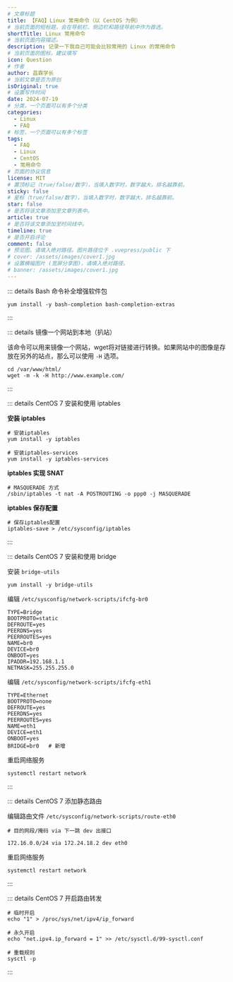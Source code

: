 ```yaml
---
# 文章标题
title: 【FAQ】Linux 常用命令（以 CentOS 为例）
# 当前页面的短标题，会在导航栏、侧边栏和路径导航中作为首选。
shortTitle: Linux 常用命令
# 当前页面内容描述。
description: 记录一下我自己可能会比较常用的 Linux 的常用命令
# 当前页面的图标，建议填写
icon: Question
# 作者
author: 昌霖学长
# 当前文章是否为原创
isOriginal: true
# 设置写作时间
date: 2024-07-19
# 分类，一个页面可以有多个分类
categories: 
  - Linux
  - FAQ
# 标签，一个页面可以有多个标签
tags: 
  - FAQ
  - Linux
  - CentOS
  - 常用命令
# 页面的协议信息
license: MIT 
# 置顶标记（true/false/数字），当填入数字时，数字越大，排名越靠前。
sticky: false
# 星标（true/false/数字），当填入数字时，数字越大，排名越靠前。
star: false
# 是否将该文章添加至文章列表中。
article: true
# 是否将该文章添加至时间线中。
timeline: true
# 是否开启评论
comment: false
# 预览图。请填入绝对路径。图片路径位于 .vuepress/public 下
# cover: /assets/images/cover1.jpg
# 设置横幅图片 (宽屏分享图)，请填入绝对路径。
# banner: /assets/images/cover1.jpg
---
```


::: details Bash 命令补全增强软件包

```shell
yum install -y bash-completion bash-completion-extras
```

:::

::: details 镜像一个网站到本地（扒站）

该命令可以用来镜像一个网站，wget将对链接进行转换。如果网站中的图像是存放在另外的站点，那么可以使用 `-H` 选项。

```shell
cd /var/www/html/
wget -m -k -H http://www.example.com/
```

:::

::: details CentOS 7 安装和使用 iptables

**安装 iptables**

```shell
# 安装iptables
yum install -y iptables

# 安装iptables-services
yum install -y iptables-services
```

**iptables 实现 SNAT**

```shell
# MASQUERADE 方式
/sbin/iptables -t nat -A POSTROUTING -o ppp0 -j MASQUERADE
```

**iptables 保存配置**

```shell
# 保存iptables配置
iptables-save > /etc/sysconfig/iptables
```

:::

::: details CentOS 7 安装和使用 bridge

安装 `bridge-utils`

```shell
yum install -y bridge-utils
```

编辑 `/etc/sysconfig/network-scripts/ifcfg-br0`

```ssh-config title="/etc/sysconfig/network-scripts/ifcfg-br0"
TYPE=Bridge
BOOTPROTO=static
DEFROUTE=yes
PEERDNS=yes
PEERROUTES=yes
NAME=br0
DEVICE=br0
ONBOOT=yes
IPADDR=192.168.1.1
NETMASK=255.255.255.0
```

编辑 `/etc/sysconfig/network-scripts/ifcfg-eth1`

```ssh-config title="/etc/sysconfig/network-scripts/ifcfg-eth1"
TYPE=Ethernet
BOOTPROTO=none
DEFROUTE=yes
PEERDNS=yes
PEERROUTES=yes
NAME=eth1
DEVICE=eth1
ONBOOT=yes
BRIDGE=br0   # 新增
```

重启网络服务

```shell
systemctl restart network
```

:::

::: details CentOS 7 添加静态路由

编辑路由文件 `/etc/sysconfig/network-scripts/route-eth0`

```ssh-config title="/etc/sysconfig/network-scripts/route-eth0"
# 目的网段/掩码 via 下一跳 dev 出接口 

172.16.0.0/24 via 172.24.18.2 dev eth0
```

重启网络服务

```shell
systemctl restart network
```

:::

::: details CentOS 7 开启路由转发

```shell
# 临时开启
echo "1" > /proc/sys/net/ipv4/ip_forward

# 永久开启
echo "net.ipv4.ip_forward = 1" >> /etc/sysctl.d/99-sysctl.conf

# 重载规则
sysctl -p
```

:::
